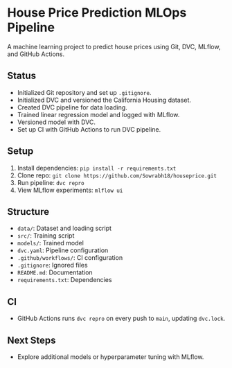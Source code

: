# House Price Prediction MLOps Pipeline

A machine learning project to predict house prices using Git, DVC, MLflow, and GitHub Actions.

## Status
- Initialized Git repository and set up `.gitignore`.
- Initialized DVC and versioned the California Housing dataset.
- Created DVC pipeline for data loading.
- Trained linear regression model and logged with MLflow.
- Versioned model with DVC.
- Set up CI with GitHub Actions to run DVC pipeline.

## Setup
1. Install dependencies: `pip install -r requirements.txt`
2. Clone repo: `git clone https://github.com/Sowrabh18/houseprice.git`
3. Run pipeline: `dvc repro`
4. View MLflow experiments: `mlflow ui`

## Structure
- `data/`: Dataset and loading script
- `src/`: Training script
- `models/`: Trained model
- `dvc.yaml`: Pipeline configuration
- `.github/workflows/`: CI configuration
- `.gitignore`: Ignored files
- `README.md`: Documentation
- `requirements.txt`: Dependencies

## CI
- GitHub Actions runs `dvc repro` on every push to `main`, updating `dvc.lock`.

## Next Steps
- Explore additional models or hyperparameter tuning with MLflow.




